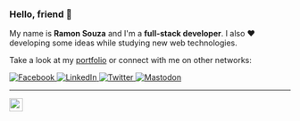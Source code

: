 ### Hello, friend 👋

My name is **Ramon Souza** and I'm a **full-stack developer**. I also ♥ developing some ideas while studying new web technologies.

Take a look at my [portfolio](https://ramon82.com) or connect with me on other networks:

<p>
  <a href="https://www.facebook.com/ramon82" target="_blank">
    <img src="https://img.shields.io/badge/facebook-%231877F2.svg?&style=for-the-badge&logo=facebook&logoColor=white&color=AA0000" alt="Facebook"/>
  </a>
  <a href="https://www.linkedin.com/in/ramon82" target="_blank">
    <img src="https://img.shields.io/badge/linkedin-%230077B5.svg?&style=for-the-badge&logo=linkedin&logoColor=white&color=AA0000" alt="LinkedIn"/>
  </a>
  <a href="https://twitter.com/ramon82" target="_blank">
    <img src="https://img.shields.io/badge/twitter-%231DA1F2.svg?&style=for-the-badge&logo=twitter&logoColor=white&color=AA0000" alt="Twitter"/>
  </a>
  <a href="https://mastodon.social/@ramon82" target="_blank">
    <img src="https://img.shields.io/badge/mastodon-%2312100E.svg?&style=for-the-badge&logo=mastodon&logoColor=white&color=AA0000" alt="Mastodon"/>
  </a>
</p>

---

<a href="https://ramon82.com" target="_blank">
  <img src="https://utils.ramon82.com/hit.svg?referrer=github.com&title=GitHub%20/%20ramon82&location=https://github.com/ramon82" width="24" height="24" />
</a>
